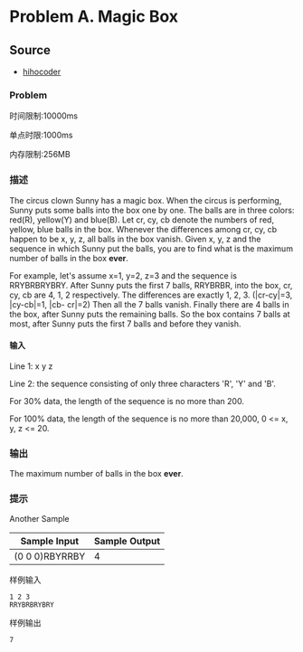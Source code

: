 # Problem A. Magic Box

## Source

- [hihocoder](http://hihocoder.com/contest/mstest2015april/problem/1)

### Problem

时间限制:10000ms

单点时限:1000ms

内存限制:256MB

### 描述

The circus clown Sunny has a magic box. When the circus is performing, Sunny
puts some balls into the box one by one. The balls are in three colors:
red(R), yellow(Y) and blue(B). Let cr, cy, cb denote the numbers of red,
yellow, blue balls in the box. Whenever the differences among cr, cy, cb
happen to be x, y, z, all balls in the box vanish. Given x, y, z and the
sequence in which Sunny put the balls, you are to find what is the maximum
number of balls in the box **ever**.

For example, let's assume x=1, y=2, z=3 and the sequence is RRYBRBRYBRY. After
Sunny puts the first 7 balls, RRYBRBR, into the box, cr, cy, cb are 4, 1, 2
respectively. The differences are exactly 1, 2, 3. (|cr-cy|=3, |cy-cb|=1, |cb-
cr|=2) Then all the 7 balls vanish. Finally there are 4 balls in the box,
after Sunny puts the remaining balls. So the box contains 7 balls at most,
after Sunny puts the first 7 balls and before they vanish.

#### 输入

Line 1: x y z

Line 2: the sequence consisting of only three characters 'R', 'Y' and 'B'.

For 30% data, the length of the sequence is no more than 200.

For 100% data, the length of the sequence is no more than 20,000, 0 &lt;= x,
y, z &lt;= 20.

### 输出

The maximum number of balls in the box **ever**.

### 提示

Another Sample

Sample Input| Sample Output
---|---
(0 0 0)RBYRRBY | 4

样例输入

    1 2 3
    RRYBRBRYBRY

样例输出

    7
